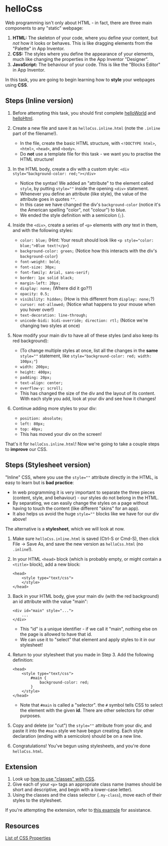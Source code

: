 # helloCss

Web programming isn't only about HTML - in fact, there are three main components to any "static" webpage:

1. **HTML:** The skeleton of your code, where you define your content, but *not* how it looks or behaves. This is like dragging elements from the "Palette" in App Inventor.
2. **CSS:** The styles where you define the appearance of your elements, much like changing the properties in the App Inventor "Designer".
3. **JavaScript:** The behaviour of your code. This is like the "Blocks Editor" in App Inventor.

In this task, you are going to begin learning how to **style** your webpages using **CSS**.

## Steps (Inline version)

1. Before attempting this task, you should first complete [helloWorld](../1_helloWorld/) and [helloHtml](../2_helloHtml/).

2. Create a new file and save it as `helloCss.inline.html` (note the `.inline` part of the filename!).

    - In the file, create the basic HTML structure, with `<!DOCTYPE html>`, `<html>`, `<head>`, and `<body>`.
    - Do **not** use a template file for this task - we want you to practise the HTML structure!

3. In the HTML body, create a div with a custom style: `<div style="background-color: red;"></div>`

    - Notice the syntax! We added an "attribute" to the element called `style`, by putting `style=""` inside the opening `<div>` statement.
    - Whenever you define an attribute (like style), the value of the attribute goes in quotes `""`.
    - In this case we have changed the div's `background-color` (notice it's the American spelling "color", not "colour") to blue.
    - We ended the style definition with a semicolon (`;`).

4. Inside the `<div>`, create a series of `<p>` elements with *any* text in them, and with the following styles:

    - `color: blue;` (Hint: Your result should look like `<p style="color: blue;">Blue text!</p>`)
    - `background-color: green;` (Notice how this interacts with the div's `background-color`)
    - `font-weight: bold;`
    - `font-size: 30px;`
    - `font-family: Arial, sans-serif;`
    - `border: 1px solid black;`
    - `margin-left: 20px;`
    - `display: none;` (Where did it go??)
    - `opacity: 0.5;`
    - `visibility: hidden;` (How is this different from `display: none;`?)
    - `cursor: not-allowed;` (Notice what happens to your mouse when you hover over!)
    - `text-decoration: line-through;`
    - `unicode-bidi: bidi-override; direction: rtl;` (Notice we're changing two styles at once)

5. Now modify your main div to have all of these styles (and also keep its red background):

    - (To change multiple styles at once, list all the changes in the **same** `style=""` statement, like `style="background-color: red; width: 100px;"`)
    - `width: 200px;`
    - `height: 400px;`
    - `padding: 20px;`
    - `text-align: center;`
    - `overflow-y: scroll;`
    - This has changed the size of the div and the layout of its content. With each style you add, look at your div and see how it changes!

6. Continue adding more styles to your div:

    - `position: absolute;`
    - `left: 80px;`
    - `top: 40px;`
    - This has moved your div on the screen!

That's it for `helloCss.inline.html`! Now we're going to take a couple steps to **improve** our CSS.

## Steps (Stylesheet version)

"Inline" CSS, where you use the `style=""` attribute directly in the HTML, is easy to learn but is **bad practice**:

- In web programming it is very important to separate the three pieces (content, style, and behaviour) - our styles do not belong in the HTML.
- By separating, we can easily change the styles on a page without having to touch the content (like different "skins" for an app).
- It also helps us avoid the huge `style=""` blocks like we have for our div above!

The alternative is a **stylesheet**, which we will look at now.

1. Make sure `helloCss.inline.html` is saved (Ctrl-S or Cmd-S), then click File -> Save As, and save the new version as `helloCss.html` (no `.inline`!).

2. In your HTML `<head>` block (which is probably empty, or might contain a `<title>` block), add a new block:

    ```
    <head>
        <style type="text/css">
        </style>
    </head>
    ```

3. Back in your HTML body, give your main div (with the red background) an id attribute with the value "main":

    ```
    <div id="main" style="...">
        ...
    </div>
    ```
    - This "id" is a unique identifier - if we call it "main", nothing else on the page is allowed to have that id.
    - We can use it to "select" that element and apply styles to it in our stylesheet!

4. Return to your stylesheet that you made in Step 3. Add the following definition:

    ```
    <head>
        <style type="text/css">
            #main {
                background-color: red;
            }
        </style>
    </head>
    ```
    - Note that `#main` is called a "selector". the `#` symbol tells CSS to select the element with the given **id**. There are other selectors for other purposes.

5. Copy and delete (or "cut") the `style=""` attribute from your div, and paste it into the `#main` style we have begun creating. Each style declaration (ending with a semicolon) should be on a new line.

6. Congratulations! You've begun using stylesheets, and you're done `helloCss.html`.

## Extension

1. Look up [how to use "classes" with CSS](https://www.w3schools.com/cssref/sel_class.asp).
2. Give each of your `<p>` tags an appropriate class name (names should be short and descriptive, and begin with a lower-case letter).
3. Using the classes and the class selector (`.my-class`), move each of their styles to the stylesheet.

If you're attempting the extension, refer to [this example](https://www.w3schools.com/cssref/tryit.asp?filename=trycss_cursor) for assistance.

## Resources

[List of CSS Properties](https://www.w3schools.com/cssref/)

